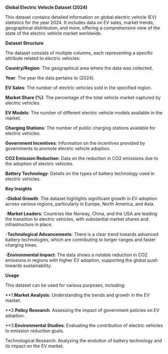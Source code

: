 **Global Electric Vehicle Dataset (2024)**

This dataset contains detailed information on global electric vehicle (EV) statistics for the year 2024. It includes data on EV sales, market trends, geographical distribution, and more, offering a comprehensive view of the state of the electric vehicle market worldwide.

**Dataset Structure**

The dataset consists of multiple columns, each representing a specific attribute related to electric vehicles:

**Country/Region**: The geographical area where the data was collected.

**Year**: The year the data pertains to (2024).

**EV Sales**: The number of electric vehicles sold in the specified region.

**Market Share (%)**: The percentage of the total vehicle market captured by electric vehicles.

**EV Models**: The number of different electric vehicle models available in the market.

**Charging Stations**: The number of public charging stations available for electric vehicles.

**Government Incentives**: Information on the incentives provided by governments to promote electric vehicle adoption.

**CO2 Emission Reduction**: Data on the reduction in CO2 emissions due to the adoption of electric vehicles.

**Battery Technology**: Details on the types of battery technology used in electric vehicles.

**Key Insights**

-**Global Growth**: The dataset highlights significant growth in EV adoption across various regions, particularly in Europe, North America, and Asia.

-**Market Leaders**: Countries like Norway, China, and the USA are leading the transition to electric vehicles, with substantial market shares and infrastructure in place.

-**Technological Advancements**: There is a clear trend towards advanced battery technologies, which are contributing to longer ranges and faster charging times.

-**Environmental Impact**: The data shows a notable reduction in CO2 emissions in regions with higher EV adoption, supporting the global push towards sustainability.

**Usage**

This dataset can be used for various purposes, including:

**1.**Market Analysis**: Understanding the trends and growth in the EV market.

**2.**Policy Research**: Assessing the impact of government policies on EV adoption.

**3.**Environmental Studies**: Evaluating the contribution of electric vehicles to emission reduction goals.


Technological Research: Analyzing the evolution of battery technology and its impact on the EV market.
